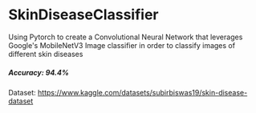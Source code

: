 # SkinDiseaseClassifier

Using Pytorch to create a Convolutional Neural Network that leverages Google's MobileNetV3 Image classifier in order to classify images of different skin diseases 

##### Accuracy: 94.4%

Dataset: https://www.kaggle.com/datasets/subirbiswas19/skin-disease-dataset
